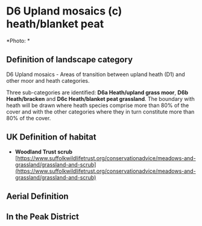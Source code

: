 # D6 Upland mosaics (c) heath/blanket peat


*Photo: *

## Definition of landscape category

D6 Upland mosaics - Areas of transition between upland heath (D1) and other moor and heath categories.

Three sub-categories are identified: **D6a Heath/upland grass moor**, **D6b Heath/bracken** and **D6c Heath/blanket peat grassland**. The boundary with heath will be drawn where heath species comprise more than 80% of the cover and with the other categories where they in turn constitute more than 80% of the cover.

## UK Definition of habitat

* **Woodland Trust scrub** [https://www.suffolkwildlifetrust.org/conservationadvice/meadows-and-grassland/grassland-and-scrub](https://www.suffolkwildlifetrust.org/conservationadvice/meadows-and-grassland/grassland-and-scrub)

## Aerial Definition



## In the Peak District
